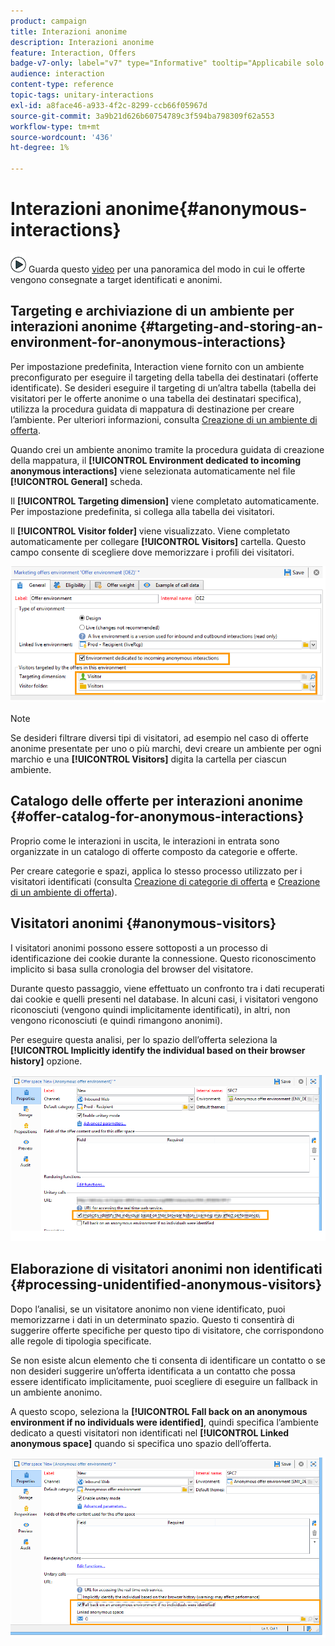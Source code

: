 ```yaml
---
product: campaign
title: Interazioni anonime
description: Interazioni anonime
feature: Interaction, Offers
badge-v7-only: label="v7" type="Informative" tooltip="Applicabile solo a Campaign Classic v7"
audience: interaction
content-type: reference
topic-tags: unitary-interactions
exl-id: a8face46-a933-4f2c-8299-ccb66f05967d
source-git-commit: 3a9b21d626b60754789c3f594ba798309f62a553
workflow-type: tm+mt
source-wordcount: '436'
ht-degree: 1%

---
```


# Interazioni anonime{#anonymous-interactions}



![](assets/do-not-localize/how-to-video.png) Guarda questo [video](https://helpx.adobe.com/campaign/classic/how-to/indetified-and-anonymous-interaction-in-acv6.html?playlist=/ccx/v1/collection/product/campaign/classic/segment/digital-marketers/explevel/intermediate/applaunch/get-started/collection.ccx.js&amp;ref=helpx.adobe.com) per una panoramica del modo in cui le offerte vengono consegnate a target identificati e anonimi.

## Targeting e archiviazione di un ambiente per interazioni anonime {#targeting-and-storing-an-environment-for-anonymous-interactions}

Per impostazione predefinita, Interaction viene fornito con un ambiente preconfigurato per eseguire il targeting della tabella dei destinatari (offerte identificate). Se desideri eseguire il targeting di un’altra tabella (tabella dei visitatori per le offerte anonime o una tabella dei destinatari specifica), utilizza la procedura guidata di mappatura di destinazione per creare l’ambiente. Per ulteriori informazioni, consulta [Creazione di un ambiente di offerta](../../interaction/using/live-design-environments.md#creating-an-offer-environment).

Quando crei un ambiente anonimo tramite la procedura guidata di creazione della mappatura, il **[!UICONTROL Environment dedicated to incoming anonymous interactions]** viene selezionata automaticamente nel file **[!UICONTROL General]** scheda.

Il **[!UICONTROL Targeting dimension]** viene completato automaticamente. Per impostazione predefinita, si collega alla tabella dei visitatori.

Il **[!UICONTROL Visitor folder]** viene visualizzato. Viene completato automaticamente per collegare **[!UICONTROL Visitors]** cartella. Questo campo consente di scegliere dove memorizzare i profili dei visitatori.

![](assets/anonymous_environment_option.png)

>[!NOTE]
>
>Se desideri filtrare diversi tipi di visitatori, ad esempio nel caso di offerte anonime presentate per uno o più marchi, devi creare un ambiente per ogni marchio e una **[!UICONTROL Visitors]** digita la cartella per ciascun ambiente.

## Catalogo delle offerte per interazioni anonime {#offer-catalog-for-anonymous-interactions}

Proprio come le interazioni in uscita, le interazioni in entrata sono organizzate in un catalogo di offerte composto da categorie e offerte.

Per creare categorie e spazi, applica lo stesso processo utilizzato per i visitatori identificati (consulta [Creazione di categorie di offerta](../../interaction/using/creating-offer-categories.md) e [Creazione di un ambiente di offerta](../../interaction/using/live-design-environments.md#creating-an-offer-environment)).

## Visitatori anonimi {#anonymous-visitors}

I visitatori anonimi possono essere sottoposti a un processo di identificazione dei cookie durante la connessione. Questo riconoscimento implicito si basa sulla cronologia del browser del visitatore.

Durante questo passaggio, viene effettuato un confronto tra i dati recuperati dai cookie e quelli presenti nel database. In alcuni casi, i visitatori vengono riconosciuti (vengono quindi implicitamente identificati), in altri, non vengono riconosciuti (e quindi rimangono anonimi).

Per eseguire questa analisi, per lo spazio dell’offerta seleziona la **[!UICONTROL Implicitly identify the individual based on their browser history]** opzione.

![](assets/identification_anonymous_visitors.png)

## Elaborazione di visitatori anonimi non identificati {#processing-unidentified-anonymous-visitors}

Dopo l’analisi, se un visitatore anonimo non viene identificato, puoi memorizzarne i dati in un determinato spazio. Questo ti consentirà di suggerire offerte specifiche per questo tipo di visitatore, che corrispondono alle regole di tipologia specificate.

Se non esiste alcun elemento che ti consenta di identificare un contatto o se non desideri suggerire un’offerta identificata a un contatto che possa essere identificato implicitamente, puoi scegliere di eseguire un fallback in un ambiente anonimo.

A questo scopo, seleziona la **[!UICONTROL Fall back on an anonymous environment if no individuals were identified]**, quindi specifica l’ambiente dedicato a questi visitatori non identificati nel **[!UICONTROL Linked anonymous space]** quando si specifica uno spazio dell’offerta.

![](assets/anonymous_to_anonymous_environment.png)
